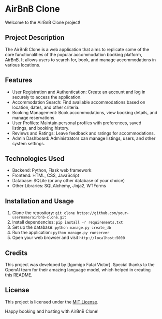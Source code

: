 # AirBnB Clone

Welcome to the AirBnB Clone project!

## Project Description
The AirBnB Clone is a web application that aims to replicate some of the core functionalities of the popular accommodation booking platform, AirBnB. It allows users to search for, book, and manage accommodations in various locations.

## Features
- User Registration and Authentication: Create an account and log in securely to access the application.
- Accommodation Search: Find available accommodations based on location, dates, and other criteria.
- Booking Management: Book accommodations, view booking details, and manage reservations.
- User Profiles: Maintain personal profiles with preferences, saved listings, and booking history.
- Reviews and Ratings: Leave feedback and ratings for accommodations.
- Admin Dashboard: Administrators can manage listings, users, and other system settings.

## Technologies Used
- Backend: Python, Flask web framework
- Frontend: HTML, CSS, JavaScript
- Database: SQLite (or any other database of your choice)
- Other Libraries: SQLAlchemy, Jinja2, WTForms

## Installation and Usage
1. Clone the repository: `git clone https://github.com/your-username/airbnb-clone.git`
2. Install dependencies: `pip install -r requirements.txt`
3. Set up the database: `python manage.py create_db`
4. Run the application: `python manage.py runserver`
5. Open your web browser and visit `http://localhost:5000`

## Credits
This project was developed by [Igomigo Fatai Victor]. Special thanks to the OpenAI team for their amazing language model, which helped in creating this README.

## License
This project is licensed under the [MIT License](LICENSE).

Happy booking and hosting with AirBnB Clone!
